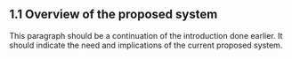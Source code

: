 ## 1.1 Overview of the proposed system

This paragraph should be a continuation of the introduction done earlier.  It should
indicate the need and implications of the current proposed system.

